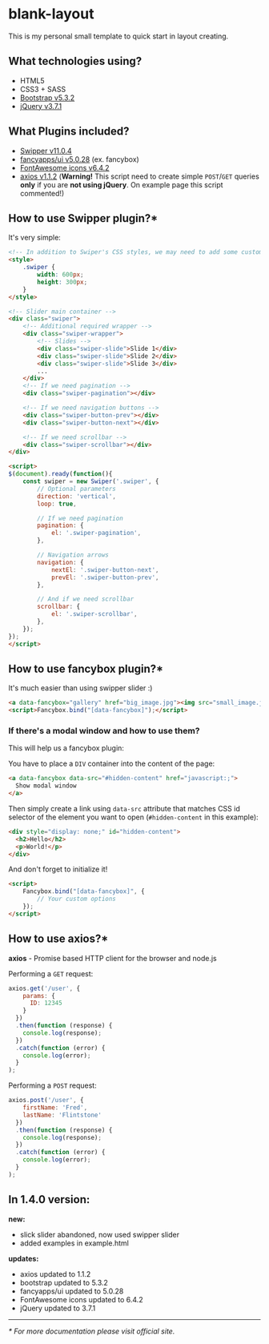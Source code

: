 # blank-layout

This is my personal small template to quick start in layout creating.

## What technologies using?
- HTML5
- CSS3 + SASS
- [Bootstrap v5.3.2](https://getbootstrap.com/docs/5.1)
- [jQuery v3.7.1](https://jquery.com/)

## What Plugins included?
- [Swipper v11.0.4](https://swiperjs.com/get-started)
- [fancyapps/ui v5.0.28](https://fancyapps.com/docs/ui/installation/) (ex. fancybox)
- [FontAwesome icons v6.4.2](http://fontawesome.com)
- [axios v1.1.2](https://github.com/axios/axios) (**Warning!** This script need to create simple `POST`/`GET` queries **only** if you are **not using jQuery**. On example page this script commented!)

## How to use Swipper plugin?*
It's very simple:
```html
<!-- In addition to Swiper's CSS styles, we may need to add some custom styles to set Swiper size -->
<style>
    .swiper {
        width: 600px;
        height: 300px;
    }
</style>

<!-- Slider main container -->
<div class="swiper">
    <!-- Additional required wrapper -->
    <div class="swiper-wrapper">
        <!-- Slides -->
        <div class="swiper-slide">Slide 1</div>
        <div class="swiper-slide">Slide 2</div>
        <div class="swiper-slide">Slide 3</div>
        ...
    </div>
    <!-- If we need pagination -->
    <div class="swiper-pagination"></div>

    <!-- If we need navigation buttons -->
    <div class="swiper-button-prev"></div>
    <div class="swiper-button-next"></div>

    <!-- If we need scrollbar -->
    <div class="swiper-scrollbar"></div>
</div>

<script>
$(document).ready(function(){
    const swiper = new Swiper('.swiper', {
        // Optional parameters
        direction: 'vertical',
        loop: true,

        // If we need pagination
        pagination: {
            el: '.swiper-pagination',
        },

        // Navigation arrows
        navigation: {
            nextEl: '.swiper-button-next',
            prevEl: '.swiper-button-prev',
        },

        // And if we need scrollbar
        scrollbar: {
            el: '.swiper-scrollbar',
        },
    });
});
</script>
```

## How to use fancybox plugin?*
It's much easier than using swipper slider :)
```html
<a data-fancybox="gallery" href="big_image.jpg"><img src="small_image.jpg"></a>
<script>Fancybox.bind("[data-fancybox]");</script>
```

### If there's a modal window and how to use them?

This will help us a fancybox plugin:

You have to place a `DIV` container into the content of the page:
```html
<a data-fancybox data-src="#hidden-content" href="javascript:;">
  Show modal window
</a>
```

Then simply create a link using `data-src` attribute that matches CSS id selector of the element you want to open (`#hidden-content` in this example):
```html
<div style="display: none;" id="hidden-content">
  <h2>Hello</h2>
  <p>World!</p>
</div>
```

And don't forget to initialize it!
```html
<script>
    Fancybox.bind("[data-fancybox]", {
        // Your custom options
    });
</script>
```

## How to use axios?*
**axios** - Promise based HTTP client for the browser and node.js

Performing a `GET` request:
```javascript
axios.get('/user', {
    params: {
      ID: 12345
    }
  })
  .then(function (response) {
    console.log(response);
  })
  .catch(function (error) {
    console.log(error);
  }
);
```
Performing a `POST` request:
```javascript
axios.post('/user', {
    firstName: 'Fred',
    lastName: 'Flintstone'
  })
  .then(function (response) {
    console.log(response);
  })
  .catch(function (error) {
    console.log(error);
  }
);
```

## In 1.4.0 version:

**new:**
- slick slider abandoned, now used swipper slider
- added examples in example.html

**updates:**
- axios updated to 1.1.2
- bootstrap updated to 5.3.2
- fancyapps/ui updated to 5.0.28
- FontAwesome icons updated to 6.4.2
- jQuery updated to 3.7.1

***

*\* For more documentation please visit official site.*
